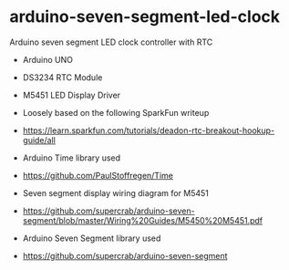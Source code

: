 # arduino-seven-segment-led-clock
Arduino seven segment LED clock controller with RTC

 * Arduino UNO
 * DS3234 RTC Module
 * M5451 LED Display Driver
 
 * Loosely based on the following SparkFun writeup
 * https://learn.sparkfun.com/tutorials/deadon-rtc-breakout-hookup-guide/all
 
 * Arduino Time library used
 * https://github.com/PaulStoffregen/Time
 
 * Seven segment display wiring diagram for M5451
 * https://github.com/supercrab/arduino-seven-segment/blob/master/Wiring%20Guides/M5450%20M5451.pdf
 
 * Arduino Seven Segment library used
 * https://github.com/supercrab/arduino-seven-segment
